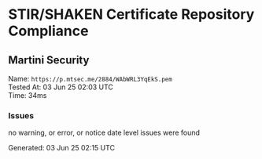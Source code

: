 # STIR/SHAKEN Certificate Repository Compliance

## Martini Security

Name: `https://p.mtsec.me/2884/WAbWRL3YqEkS.pem`\
Tested At: 03 Jun 25 02:03 UTC\
Time: 34ms

### Issues

no warning, or error, or notice date level issues were found

Generated: 03 Jun 25 02:15 UTC